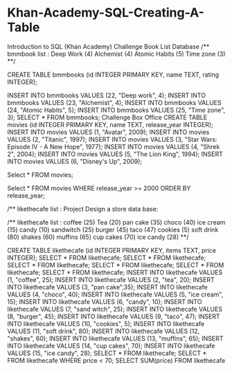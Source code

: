 # Khan-Academy-SQL-Creating-A-Table
Introduction to SQL (Khan Academy)
Challenge Book List Database
/** bmmbook list :
Deep Work (4)
Alchemist (4)
Atomic Habits (5)
Time zone (3)
**/

CREATE TABLE bmmbooks (id INTEGER PRIMARY KEY, name TEXT, rating INTEGER);

INSERT INTO bmmbooks VALUES (22, "Deep work", 4);
INSERT INTO bmmbooks VALUES (23, "Alchemist", 4);
INSERT INTO bmmbooks VALUES (24, "Atomic Habits", 5);
INSERT INTO bmmbooks VALUES (25, "Time zone", 3);
SELECT * FROM bmmbooks;
Challenge Box Office
CREATE TABLE movies (id INTEGER PRIMARY KEY, name TEXT, release_year INTEGER);
INSERT INTO movies VALUES (1, "Avatar", 2009);
INSERT INTO movies VALUES (2, "Titanic", 1997);
INSERT INTO movies VALUES (3, "Star Wars: Episode IV - A New Hope", 1977);
INSERT INTO movies VALUES (4, "Shrek 2", 2004);
INSERT INTO movies VALUES (5, "The Lion King", 1994);
INSERT INTO movies VALUES (6, "Disney's Up", 2009);

Select * FROM movies;

Select * FROM movies WHERE release_year >= 2000
ORDER BY release_year;

/** likethecafe list :
Project Design a store data base:

/** likethecafe list :
coffee (25)
Tea (20)
pan cake (35)
choco (40)
ice cream (15)
candy (10)
sandwitch (25)
burger (45)
taco (47)
cookies (5)
soft drink (80)
shakes (60)
muffins (65)
cup cakes (70)
ice candy (28)
**/

CREATE TABLE likethecafe (id INTEGER PRIMARY KEY, items TEXT, price INTEGER);
SELECT * FROM likethecafe;
SELECT * FROM likethecafe;
SELECT * FROM likethecafe;
SELECT * FROM likethecafe;
SELECT * FROM likethecafe;
SELECT * FROM likethecafe;
INSERT INTO likethecafe VALUES (1, "coffee", 25);
INSERT INTO likethecafe VALUES (2, "tea", 20);
INSERT INTO likethecafe VALUES (3, "pan cake",35);
INSERT INTO likethecafe VALUES (4, "choco", 40);
INSERT INTO likethecafe VALUES (5, "ice cream", 15);
INSERT INTO likethecafe VALUES (6, "candy", 10);
INSERT INTO likethecafe VALUES (7, "sand witch", 25);
INSERT INTO likethecafe VALUES (8, "burger", 45);
INSERT INTO likethecafe VALUES (9, "taco", 47);
INSERT INTO likethecafe VALUES (10, "cookies", 5);
INSERT INTO likethecafe VALUES (11, "soft drink", 80);
INSERT INTO likethecafe VALUES (12, "shakes", 60);
INSERT INTO likethecafe VALUES (13, "muffins", 65);
INSERT INTO likethecafe VALUES (14, "cup cakes", 70);
INSERT INTO likethecafe VALUES (15, "ice candy", 28);
SELECT * FROM likethecafe;
SELECT * FROM likethecafe WHERE price < 70;
SELECT SUM(price) FROM likethecafe

